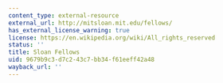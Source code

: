 ```yaml
---
content_type: external-resource
external_url: http://mitsloan.mit.edu/fellows/
has_external_license_warning: true
license: https://en.wikipedia.org/wiki/All_rights_reserved
status: ''
title: Sloan Fellows
uid: 9679b9c3-d7c2-43c7-bb34-f61eeff42a48
wayback_url: ''
---
```

